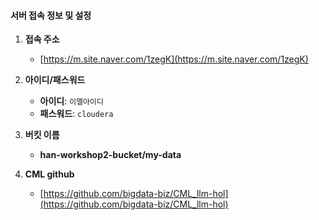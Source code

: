 #### 서버 접속 정보 및 설정

1. **접속 주소**  
   - [https://m.site.naver.com/1zegK](https://m.site.naver.com/1zegK)

2. **아이디/패스워드**  
   - **아이디**: `이멜아이디`  
   - **패스워드**: `cloudera`

3. **버킷 이름**
   -  **han-workshop2-bucket/my-data**
4. **CML github**  
   -  [https://github.com/bigdata-biz/CML_llm-hol](https://github.com/bigdata-biz/CML_llm-hol)
